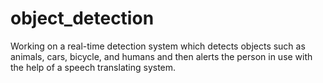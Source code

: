 # object_detection
Working on a real-time detection system which detects objects such as animals, cars, bicycle, and humans and then alerts the person in use with the help of a speech translating system.
